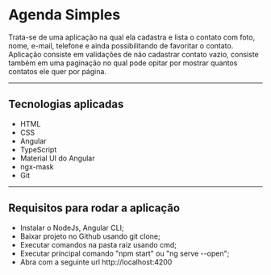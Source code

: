 # Agenda Simples 
Trata-se de uma aplicação na qual ela cadastra e lista o contato com foto, nome, e-mail, telefone e ainda possibilitando de favoritar o contato. Aplicação consiste em validações de não cadastrar contato vazio, consiste também em uma paginação no qual pode opitar por mostrar quantos contatos ele quer por página.  

---
## Tecnologias aplicadas
- HTML
- CSS
- Angular
- TypeScript
- Material UI do Angular
- ngx-mask
- Git

---

## Requisitos para rodar a aplicação
- Instalar o NodeJs, Angular CLI;
- Baixar projeto no Github usando  git clone;
- Executar comandos na pasta raiz usando cmd;
- Executar principal comando "npm start" ou "ng serve --open"; 
- Abra com a seguinte url http://localhost:4200